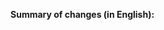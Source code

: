 <!-- ENGLISH-ONLY POLICY: summarize changes in one short paragraph.
     No testing notes, no ticket links. -->
**Summary of changes (in English):**
